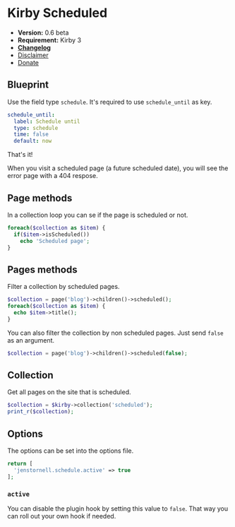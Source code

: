 # Kirby Scheduled

- **Version:** 0.6 beta
- **Requirement:** Kirby 3
- [**Changelog**](docs/changelog.md)
- [Disclaimer](https://devonera.se/docs/disclaimer/?user=jenstornell&plugin=kirby-scheduled-pages)
- [Donate](https://devonera.se/docs/donate/?user=jenstornell&plugin=kirby-scheduled-pages)

## Blueprint

Use the field type `schedule`. It's required to use `schedule_until` as key.

```yaml
schedule_until:
  label: Schedule until
  type: schedule
  time: false
  default: now
```

That's it!

When you visit a scheduled page (a future scheduled date), you will see the error page with a 404 respose.

## Page methods

In a collection loop you can se if the page is scheduled or not.

```php
foreach($collection as $item) {
  if($item->isScheduled())
    echo 'Scheduled page';
}
```

## Pages methods

Filter a collection by scheduled pages.

```php
$collection = page('blog')->children()->scheduled();
foreach($collection as $item) {
  echo $item->title();
}
```

You can also filter the collection by non scheduled pages. Just send `false` as an argument.

```php
$collection = page('blog')->children()->scheduled(false);
```

## Collection

Get all pages on the site that is scheduled.

```php
$collection = $kirby->collection('scheduled');
print_r($collection);
```

## Options

The options can be set into the options file.

```php
return [
  'jenstornell.schedule.active' => true
];
```

### `active`

You can disable the plugin hook by setting this value to `false`. That way you can roll out your own hook if needed.